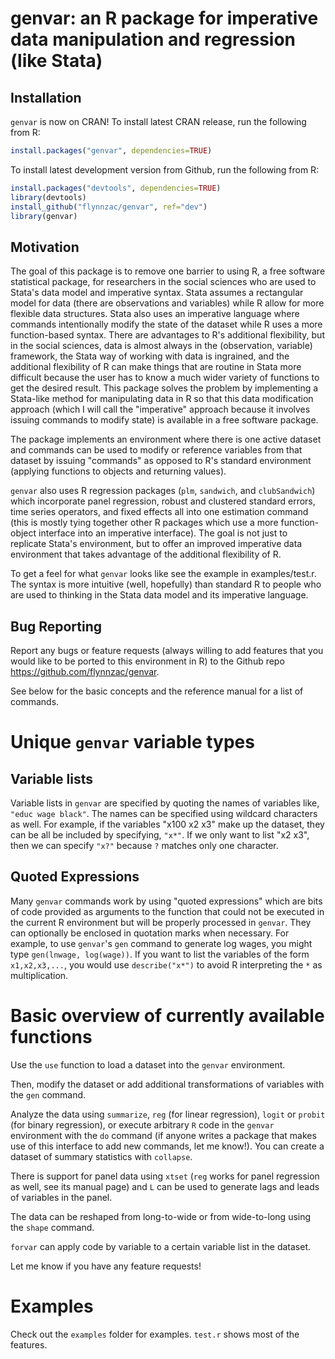 # genvar: an R package for imperative data manipulation and regression (like Stata)

## Installation

`genvar` is now on CRAN! To install latest CRAN release, run the following from R:

```R
install.packages("genvar", dependencies=TRUE)
```

To install latest development version from Github, run the following from R:
```R
install.packages("devtools", dependencies=TRUE)
library(devtools)
install_github("flynnzac/genvar", ref="dev")
library(genvar)
```

## Motivation
The goal of this package is to remove one barrier to using R, a free software statistical package, for researchers in the social sciences who are used to Stata's data model and imperative syntax.  Stata assumes a rectangular model for data (there are observations and variables) while R allow for more flexible data structures. Stata also uses an imperative language where commands intentionally modify the state of the dataset while R uses a more function-based syntax. There are advantages to R's additional flexibility, but in the social sciences, data is almost always in the (observation, variable) framework, the Stata way of working with data is ingrained, and the additional flexibility of R can make things that are routine in Stata more difficult because the user has to know a much wider variety of functions to get the desired result.  This package solves the problem by implementing a Stata-like method for manipulating data in R so that this data modification approach (which I will call the "imperative" approach because it involves issuing commands to modify state) is available in a free software package. 

The package implements an environment where there is one active dataset and commands can be used to modify or reference variables from that dataset by issuing "commands" as opposed to R's standard environment (applying functions to objects and returning values).

`genvar` also uses R regression packages (`plm`, `sandwich`, and `clubSandwich`) which incorporate panel regression, robust and clustered standard errors, time series operators, and fixed effects all into one estimation command (this is mostly tying together other R packages which use a more function-object interface into an imperative interface).  The goal is not just to replicate Stata's environment, but to offer an improved imperative data environment that takes advantage of the additional flexibility of R.

To get a feel for what `genvar` looks like see the example in examples/test.r. The syntax is more intuitive (well, hopefully) than standard R to people who are used to thinking in the Stata data model and its imperative language.

## Bug Reporting

Report any bugs or feature requests  (always willing to add features that you would like to be ported to this environment in R) to the Github repo https://github.com/flynnzac/genvar.

See below for the basic concepts and the reference manual for a list of commands.

# Unique `genvar` variable types

## Variable lists

Variable lists in `genvar` are specified by quoting the names of variables like, `"educ wage black"`. The names can be specified using wildcard characters as well. For example, if the variables "x100 x2 x3" make up the dataset, they can be all be included by specifying, `"x*"`. If we only want to list "x2 x3", then we can specify `"x?"` because `?` matches only one character.

## Quoted Expressions

Many `genvar` commands work by using "quoted expressions" which are bits of code provided as arguments to the function that could not be executed in the current R environment but will be properly processed in `genvar`.  They can optionally be enclosed in quotation marks when necessary. For example, to use `genvar`'s `gen` command to generate log wages, you might type `gen(lnwage, log(wage))`. If you want to list the variables of the form `x1,x2,x3,...`, you would use `describe("x*")` to avoid R interpreting the `*` as multiplication.

# Basic overview of currently available functions

Use the `use` function to load a dataset into the `genvar` environment. 

Then, modify the dataset or add additional transformations of variables with the `gen` command.

Analyze the data using `summarize`, `reg` (for linear regression), `logit` or `probit` (for binary regression), or execute arbitrary `R` code in the `genvar` environment with the `do` command (if anyone writes a package that makes use of this interface to add new commands, let me know!).  You can create a dataset of summary statistics with `collapse`.

There is support for panel data using `xtset` (`reg` works for panel regression as well, see its manual page) and `L` can be used to generate lags and leads of variables in the panel.

The data can be reshaped from long-to-wide or from wide-to-long using the `shape` command.

`forvar` can apply code by variable to a certain variable list in the dataset.

Let me know if you have any feature requests!

# Examples

Check out the `examples` folder for examples. `test.r` shows most of the features.



